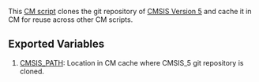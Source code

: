 This [CM script](https://github.com/mlcommons/ck/blob/master/cm/docs/tutorial-scripts.md) clones the git repository of [CMSIS Version 5](https://github.com/ARM-software/CMSIS_5) and cache it in CM for reuse across other CM scripts.

## Exported Variables
1. [CMSIS_PATH](https://github.com/mlcommons/ck/blob/master/cm-mlops/script/get-cmsis_5/customize.py#L23): Location in CM cache where CMSIS_5 git repository is cloned. 
